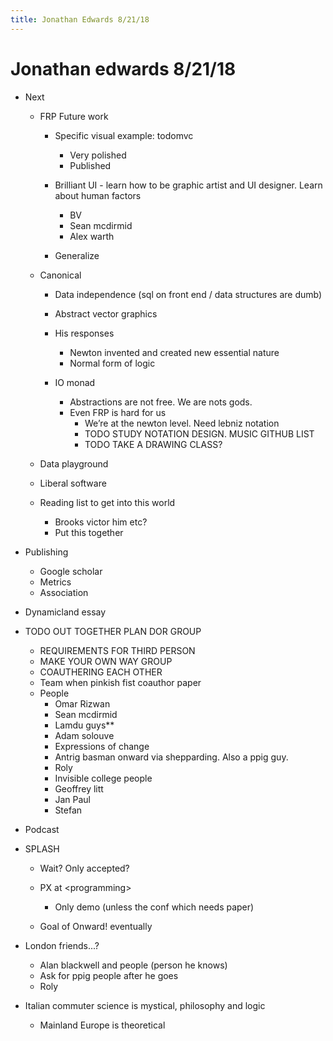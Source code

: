 ```yaml
---
title: Jonathan Edwards 8/21/18
---
```


# Jonathan edwards 8/21/18

- Next 
    - FRP Future work 
        - Specific visual example: todomvc 
            - Very polished 
            - Published 

        - Brilliant UI - learn how to be graphic artist and UI designer. Learn about human factors  
            - BV 
            - Sean mcdirmid 
            - Alex warth 

        - Generalize 

    - Canonical 
        - Data independence (sql on front end / data structures are dumb) 
        - Abstract vector graphics 
        - His responses 
            - Newton invented and created new essential nature  
            - Normal form of logic 

        - IO monad 
            - Abstractions are not free. We are nots gods.  
            - Even FRP is hard for us 
                - We’re at the newton level. Need lebniz notation 
                - TODO STUDY NOTATION DESIGN. MUSIC GITHUB LIST 
                - TODO TAKE A DRAWING CLASS? 

    - Data playground 
    - Liberal software 
    - Reading list to get into this world 
        - Brooks victor him etc? 
        - Put this together 

- Publishing 
    - Google scholar 
    - Metrics 
    - Association 

- Dynamicland essay 
- TODO OUT TOGETHER PLAN DOR GROUP 
    - REQUIREMENTS FOR THIRD PERSON 
    - MAKE YOUR OWN WAY GROUP 
    - COAUTHERING EACH OTHER 
    - Team when pinkish fist coauthor paper 
    - People 
        - Omar Rizwan 
        - Sean mcdirmid 
        - Lamdu guys** 
        - Adam solouve  
        - Expressions of change  
        - Antrig basman onward via shepparding. Also a ppig guy.  
        - Roly 
        - Invisible college people 
        - Geoffrey litt 
        - Jan Paul 
        - Stefan 

- Podcast 
- SPLASH  
    - Wait? Only accepted? 
    - PX at &lt;programming&gt;  
        - Only demo (unless the conf which needs paper) 

    - Goal of Onward! eventually  

- London friends...?  
    - Alan blackwell and people (person he knows) 
    - Ask for ppig people after he goes  
    - Roly  

- Italian commuter science is mystical, philosophy and logic 
    - Mainland Europe is theoretical



